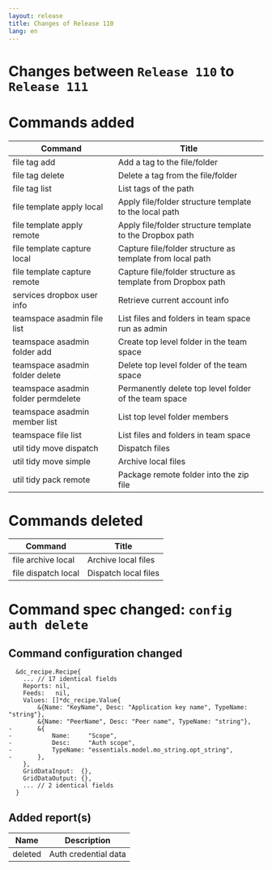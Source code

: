 ```yaml
---
layout: release
title: Changes of Release 110
lang: en
---
```


# Changes between `Release 110` to `Release 111`

# Commands added


| Command                             | Title                                                       |
|-------------------------------------|-------------------------------------------------------------|
| file tag add                        | Add a tag to the file/folder                                |
| file tag delete                     | Delete a tag from the file/folder                           |
| file tag list                       | List tags of the path                                       |
| file template apply local           | Apply file/folder structure template to the local path      |
| file template apply remote          | Apply file/folder structure template to the Dropbox path    |
| file template capture local         | Capture file/folder structure as template from local path   |
| file template capture remote        | Capture file/folder structure as template from Dropbox path |
| services dropbox user info          | Retrieve current account info                               |
| teamspace asadmin file list         | List files and folders in team space run as admin           |
| teamspace asadmin folder add        | Create top level folder in the team space                   |
| teamspace asadmin folder delete     | Delete top level folder of the team space                   |
| teamspace asadmin folder permdelete | Permanently delete top level folder of the team space       |
| teamspace asadmin member list       | List top level folder members                               |
| teamspace file list                 | List files and folders in team space                        |
| util tidy move dispatch             | Dispatch files                                              |
| util tidy move simple               | Archive local files                                         |
| util tidy pack remote               | Package remote folder into the zip file                     |



# Commands deleted


| Command             | Title                |
|---------------------|----------------------|
| file archive local  | Archive local files  |
| file dispatch local | Dispatch local files |



# Command spec changed: `config auth delete`



## Command configuration changed


```
  &dc_recipe.Recipe{
  	... // 17 identical fields
  	Reports: nil,
  	Feeds:   nil,
  	Values: []*dc_recipe.Value{
  		&{Name: "KeyName", Desc: "Application key name", TypeName: "string"},
  		&{Name: "PeerName", Desc: "Peer name", TypeName: "string"},
- 		&{
- 			Name:     "Scope",
- 			Desc:     "Auth scope",
- 			TypeName: "essentials.model.mo_string.opt_string",
- 		},
  	},
  	GridDataInput:  {},
  	GridDataOutput: {},
  	... // 2 identical fields
  }
```

## Added report(s)


| Name    | Description          |
|---------|----------------------|
| deleted | Auth credential data |


